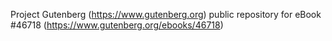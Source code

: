 Project Gutenberg (https://www.gutenberg.org) public repository for eBook #46718 (https://www.gutenberg.org/ebooks/46718)
